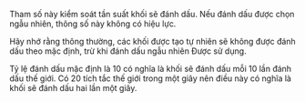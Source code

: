 Tham số này kiểm soát tần suất khối sẽ đánh dấu. Nếu đánh dấu được chọn ngẫu nhiên, thông số này
không có hiệu lực.

Hãy nhớ rằng thông thường, các khối được tạo tự nhiên sẽ không được đánh dấu theo mặc định, trừ khi đánh dấu ngẫu nhiên
Được sử dụng.

Tỷ lệ đánh dấu mặc định là 10 có nghĩa là khối sẽ đánh dấu mỗi 10 lần đánh dấu thế giới. Có 20 tích tắc thế giới trong
một giây nên điều này có nghĩa là khối sẽ đánh dấu hai lần một giây.